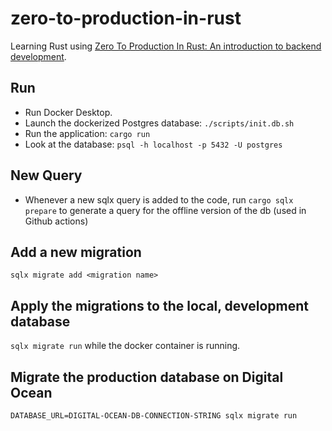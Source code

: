 # zero-to-production-in-rust

Learning Rust using [Zero To Production In Rust: An introduction to backend development](https://www.zero2prod.com/index.html?country_code=US).

## Run
* Run Docker Desktop.
* Launch the dockerized Postgres database: `./scripts/init.db.sh`
* Run the application: `cargo run`
* Look at the database: `psql -h localhost -p 5432 -U postgres`

## New Query
* Whenever a new sqlx query is added to the code, run `cargo sqlx prepare` to generate a query for the offline version of the db (used in Github actions)

## Add a new migration
`sqlx migrate add <migration name>` 

## Apply the migrations to the local, development database
`sqlx migrate run` while the docker container is running.

## Migrate the production database on Digital Ocean
`DATABASE_URL=DIGITAL-OCEAN-DB-CONNECTION-STRING sqlx migrate run`
